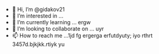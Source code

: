- 👋 Hi, I’m @gidakov21
- 👀 I’m interested in ...
- 🌱 I’m currently learning ... ergw
- 💞️ I’m looking to collaborate on ... uyr
- 📫 How to reach me ...1jd fg ergerga erfutdyuty; iyo rthrt
3457d.bjkjkk.rtiyk yu
<!---
gidakov21/gidakov21 is a ✨ special ✨ repository because its `README.m rtyu tr` (this file) appears on your GitHub profile.
You can click the Preview link to take a look at your changes.
--->

